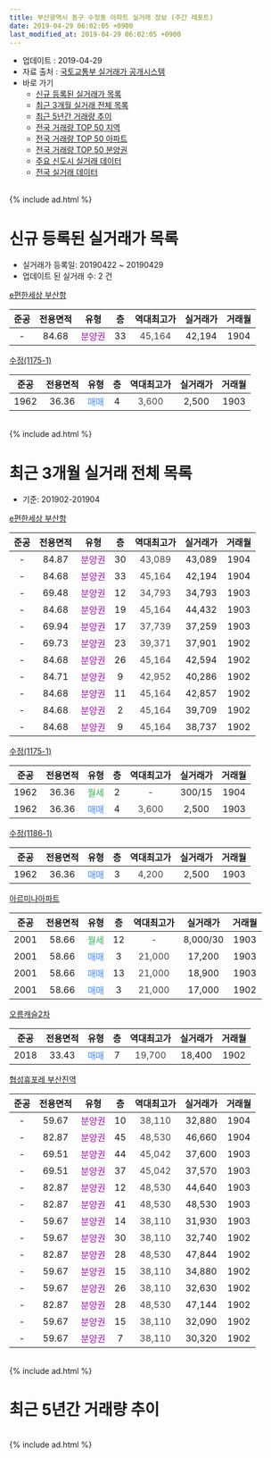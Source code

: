 ```yaml
---
title: 부산광역시 동구 수정동 아파트 실거래 정보 (주간 레포트)
date: 2019-04-29 06:02:05 +0900
last_modified_at: 2019-04-29 06:02:05 +0900
---
```


* 업데이트 : 2019-04-29
* 자료 출처 : [국토교통부 실거래가 공개시스템](http://rt.molit.go.kr)
* 바로 가기
    * [신규 등록된 실거래가 목록](#신규-등록된-실거래가-목록)
    * [최근 3개월 실거래 전체 목록](#최근-3개월-실거래-전체-목록)
    * [최근 5년간 거래량 추이](#최근-5년간-거래량-추이)
    * [전국 거래량 TOP 50 지역](https://inasie.github.io/apt-trade-info/최근-3개월-전국에서-가장-거래가-많이-발생한-지역)
    * [전국 거래량 TOP 50 아파트](https://inasie.github.io/apt-trade-info/최근-3개월-전국에서-가장-거래가-많이-발생한-아파트)
    * [전국 거래량 TOP 50 분양권](https://inasie.github.io/apt-trade-info/최근-3개월-전국에서-가장-거래가-많이-발생한-분양권)
    * [주요 신도시 실거래 데이터](https://inasie.github.io/apt-trade-info/주요-신도시)
    * [전국 실거래 데이터](https://inasie.github.io/apt-trade-info/전국)
<br>
{% include ad.html %}
<br>

# 신규 등록된 실거래가 목록
* 실거래가 등록일: 20190422 ~ 20190429
* 업데이트 된 실거래 수: 2 건


[e편한세상 부산항](https://search.naver.com/search.naver?query=%EB%B6%80%EC%82%B0%EA%B4%91%EC%97%AD%EC%8B%9C+%EB%8F%99%EA%B5%AC+%EC%88%98%EC%A0%95%EB%8F%99+e%ED%8E%B8%ED%95%9C%EC%84%B8%EC%83%81+%EB%B6%80%EC%82%B0%ED%95%AD)

|준공|전용면적|유형|층|역대최고가|실거래가|거래월|
|:---:|:---:|:---:|:---:|:---:|:---:|:---:|
|-|84.68|<span style="color:#9C11A5">분양권</span>|33|<span style="color:#444444">45,164</span>|42,194|1904|

[수정(1175-1)](https://search.naver.com/search.naver?query=%EB%B6%80%EC%82%B0%EA%B4%91%EC%97%AD%EC%8B%9C+%EB%8F%99%EA%B5%AC+%EC%88%98%EC%A0%95%EB%8F%99+%EC%88%98%EC%A0%95%281175-1%29)

|준공|전용면적|유형|층|역대최고가|실거래가|거래월|
|:---:|:---:|:---:|:---:|:---:|:---:|:---:|
|1962|36.36|<span style="color:#4285f3">매매</span>|4|<span style="color:#444444">3,600</span>|2,500|1903|


<br>
{% include ad.html %}
<br>

# 최근 3개월 실거래 전체 목록
* 기준: 201902-201904


[e편한세상 부산항](https://search.naver.com/search.naver?query=%EB%B6%80%EC%82%B0%EA%B4%91%EC%97%AD%EC%8B%9C+%EB%8F%99%EA%B5%AC+%EC%88%98%EC%A0%95%EB%8F%99+e%ED%8E%B8%ED%95%9C%EC%84%B8%EC%83%81+%EB%B6%80%EC%82%B0%ED%95%AD)

|준공|전용면적|유형|층|역대최고가|실거래가|거래월|
|:---:|:---:|:---:|:---:|:---:|:---:|:---:|
|-|84.87|<span style="color:#9C11A5">분양권</span>|30|<span style="color:#444444">43,089</span>|43,089|1904|
|-|84.68|<span style="color:#9C11A5">분양권</span>|33|<span style="color:#444444">45,164</span>|42,194|1904|
|-|69.48|<span style="color:#9C11A5">분양권</span>|12|<span style="color:#444444">34,793</span>|34,793|1903|
|-|84.68|<span style="color:#9C11A5">분양권</span>|19|<span style="color:#444444">45,164</span>|44,432|1903|
|-|69.94|<span style="color:#9C11A5">분양권</span>|17|<span style="color:#444444">37,739</span>|37,259|1903|
|-|69.73|<span style="color:#9C11A5">분양권</span>|23|<span style="color:#444444">39,371</span>|37,901|1902|
|-|84.68|<span style="color:#9C11A5">분양권</span>|26|<span style="color:#444444">45,164</span>|42,594|1902|
|-|84.71|<span style="color:#9C11A5">분양권</span>|9|<span style="color:#444444">42,952</span>|40,286|1902|
|-|84.68|<span style="color:#9C11A5">분양권</span>|11|<span style="color:#444444">45,164</span>|42,857|1902|
|-|84.68|<span style="color:#9C11A5">분양권</span>|2|<span style="color:#444444">45,164</span>|39,709|1902|
|-|84.68|<span style="color:#9C11A5">분양권</span>|9|<span style="color:#444444">45,164</span>|38,737|1902|

[수정(1175-1)](https://search.naver.com/search.naver?query=%EB%B6%80%EC%82%B0%EA%B4%91%EC%97%AD%EC%8B%9C+%EB%8F%99%EA%B5%AC+%EC%88%98%EC%A0%95%EB%8F%99+%EC%88%98%EC%A0%95%281175-1%29)

|준공|전용면적|유형|층|역대최고가|실거래가|거래월|
|:---:|:---:|:---:|:---:|:---:|:---:|:---:|
|1962|36.36|<span style="color:#34a853">월세</span>|2|<span style="color:#444444">-</span>|300/15|1904|
|1962|36.36|<span style="color:#4285f3">매매</span>|4|<span style="color:#444444">3,600</span>|2,500|1903|

[수정(1186-1)](https://search.naver.com/search.naver?query=%EB%B6%80%EC%82%B0%EA%B4%91%EC%97%AD%EC%8B%9C+%EB%8F%99%EA%B5%AC+%EC%88%98%EC%A0%95%EB%8F%99+%EC%88%98%EC%A0%95%281186-1%29)

|준공|전용면적|유형|층|역대최고가|실거래가|거래월|
|:---:|:---:|:---:|:---:|:---:|:---:|:---:|
|1962|36.36|<span style="color:#4285f3">매매</span>|3|<span style="color:#444444">4,200</span>|2,500|1903|

[아르미나아파트](https://search.naver.com/search.naver?query=%EB%B6%80%EC%82%B0%EA%B4%91%EC%97%AD%EC%8B%9C+%EB%8F%99%EA%B5%AC+%EC%88%98%EC%A0%95%EB%8F%99+%EC%95%84%EB%A5%B4%EB%AF%B8%EB%82%98%EC%95%84%ED%8C%8C%ED%8A%B8)

|준공|전용면적|유형|층|역대최고가|실거래가|거래월|
|:---:|:---:|:---:|:---:|:---:|:---:|:---:|
|2001|58.66|<span style="color:#34a853">월세</span>|12|<span style="color:#444444">-</span>|8,000/30|1903|
|2001|58.66|<span style="color:#4285f3">매매</span>|3|<span style="color:#444444">21,000</span>|17,200|1903|
|2001|58.66|<span style="color:#4285f3">매매</span>|13|<span style="color:#444444">21,000</span>|18,900|1903|
|2001|58.66|<span style="color:#4285f3">매매</span>|3|<span style="color:#444444">21,000</span>|17,000|1902|

[오름캐슬2차](https://search.naver.com/search.naver?query=%EB%B6%80%EC%82%B0%EA%B4%91%EC%97%AD%EC%8B%9C+%EB%8F%99%EA%B5%AC+%EC%88%98%EC%A0%95%EB%8F%99+%EC%98%A4%EB%A6%84%EC%BA%90%EC%8A%AC2%EC%B0%A8)

|준공|전용면적|유형|층|역대최고가|실거래가|거래월|
|:---:|:---:|:---:|:---:|:---:|:---:|:---:|
|2018|33.43|<span style="color:#4285f3">매매</span>|7|<span style="color:#444444">19,700</span>|18,400|1902|

[협성휴포레 부산진역](https://search.naver.com/search.naver?query=%EB%B6%80%EC%82%B0%EA%B4%91%EC%97%AD%EC%8B%9C+%EB%8F%99%EA%B5%AC+%EC%88%98%EC%A0%95%EB%8F%99+%ED%98%91%EC%84%B1%ED%9C%B4%ED%8F%AC%EB%A0%88+%EB%B6%80%EC%82%B0%EC%A7%84%EC%97%AD)

|준공|전용면적|유형|층|역대최고가|실거래가|거래월|
|:---:|:---:|:---:|:---:|:---:|:---:|:---:|
|-|59.67|<span style="color:#9C11A5">분양권</span>|10|<span style="color:#444444">38,110</span>|32,880|1904|
|-|82.87|<span style="color:#9C11A5">분양권</span>|45|<span style="color:#444444">48,530</span>|46,660|1904|
|-|69.51|<span style="color:#9C11A5">분양권</span>|44|<span style="color:#444444">45,042</span>|37,600|1903|
|-|69.51|<span style="color:#9C11A5">분양권</span>|37|<span style="color:#444444">45,042</span>|37,570|1903|
|-|82.87|<span style="color:#9C11A5">분양권</span>|12|<span style="color:#444444">48,530</span>|44,640|1903|
|-|82.87|<span style="color:#9C11A5">분양권</span>|41|<span style="color:#444444">48,530</span>|48,530|1903|
|-|59.67|<span style="color:#9C11A5">분양권</span>|14|<span style="color:#444444">38,110</span>|31,930|1903|
|-|59.67|<span style="color:#9C11A5">분양권</span>|30|<span style="color:#444444">38,110</span>|32,740|1902|
|-|82.87|<span style="color:#9C11A5">분양권</span>|28|<span style="color:#444444">48,530</span>|47,844|1902|
|-|59.67|<span style="color:#9C11A5">분양권</span>|15|<span style="color:#444444">38,110</span>|34,880|1902|
|-|59.67|<span style="color:#9C11A5">분양권</span>|26|<span style="color:#444444">38,110</span>|32,630|1902|
|-|82.87|<span style="color:#9C11A5">분양권</span>|28|<span style="color:#444444">48,530</span>|47,144|1902|
|-|59.67|<span style="color:#9C11A5">분양권</span>|15|<span style="color:#444444">38,110</span>|32,090|1902|
|-|59.67|<span style="color:#9C11A5">분양권</span>|7|<span style="color:#444444">38,110</span>|30,320|1902|


<br>
{% include ad.html %}
<br>

# 최근 5년간 거래량 추이


<div style="width:100%;">
    <canvas id="deal_progress" height="200"></canvas>
</div>

<script>
new Chart(document.getElementById("deal_progress"), {
    type: 'line',
    data: {
        labels: ['201404','201405','201406','201407','201408','201409','201410','201411','201412','201501','201502','201503','201504','201505','201506','201507','201508','201509','201510','201511','201512','201601','201602','201603','201604','201605','201606','201607','201608','201609','201610','201611','201612','201701','201702','201703','201704','201705','201706','201707','201708','201709','201710','201711','201712','201801','201802','201803','201804','201805','201806','201807','201808','201809','201810','201811','201812','201901','201902','201903','201904'],
        datasets: [{
            label: '매매',
            pointRadius: 1,
            data: [10, 3, 4, 8, 1, 4, 7, 6, 3, 2, 6, 10, 9, 3, 6, 7, 2, 4, 9, 7, 3, 4, 2, 10, 9, 7, 5, 5, 27, 18, 9, 13, 4, 5, 5, 11, 6, 9, 10, 17, 8, 9, 9, 14, 8, 11, 14, 18, 19, 15, 17, 13, 22, 14, 18, 24, 14, 13, 15, 12, 4],
            borderColor: "rgba(255, 201, 14, 1)",
            backgroundColor: "rgba(255, 201, 14, 0.5)",
            fill: false,
            lineTension: 0
        },{
            label: '전월세',
            pointRadius: 1,
            data: [0, 1, 0, 0, 0, 1, 1, 1, 1, 0, 1, 2, 0, 0, 4, 3, 1, 1, 1, 2, 0, 1, 0, 0, 2, 0, 4, 2, 1, 1, 7, 3, 1, 1, 3, 3, 1, 1, 3, 2, 4, 1, 1, 3, 1, 1, 1, 3, 3, 3, 2, 1, 0, 0, 3, 1, 1, 2, 0, 1, 1],
            borderColor: "rgba(0, 141, 185, 1)",
            backgroundColor: "rgba(0, 141, 185, 0.5)",
            fill: false,
            lineTension: 0
        }
        ]
    },
    options: {
        responsive: true,
        title: {
            display: false
        },
        tooltips: {
            mode: 'index',
            intersect: false
        },
        hover: {
            mode: 'nearest',
            intersect: true
        },
        scales: {
            xAxes: [{
                display: true,
                scaleLabel: {
                    display: true,
                    labelString: '년/월'
                }
            }],
            yAxes: [{
                display: true,
                ticks: {
                    suggestedMin: 0,
                },
                scaleLabel: {
                    display: true,
                    labelString: '실거래 수'
                }
            }]
        }
    }
});

</script>


<br>
{% include ad.html %}
<br>

